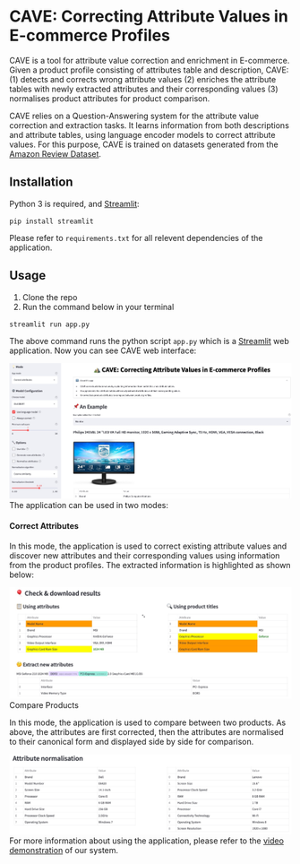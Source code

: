 # CAVE: Correcting Attribute Values in E-commerce Profiles
CAVE is a tool for attribute value correction and enrichment in E-commerce. Given a product profile consisting of attributes table and description, CAVE: (1) detects and corrects wrong attribute values (2) enriches the attribute tables with newly extracted attributes and their corresponding values (3) normalises product attributes for product comparison.

CAVE relies on a Question-Answering system for the attribute value correction and extraction tasks. It learns information from both descriptions and attribute tables, using language encoder models to correct attribute values. For this purpose, CAVE is trained on datasets generated from the [Amazon Review Dataset](https://nijianmo.github.io/amazon/index.html).

## Installation
Python 3 is required, and [Streamlit](https://streamlit.io/):
```
pip install streamlit
```
Please refer to `requirements.txt` for all relevent dependencies of the application.

## Usage
1. Clone the repo
2. Run the command below in your terminal
```
streamlit run app.py
```
The above command runs the python script `app.py` which is a [Streamlit](https://streamlit.io/) web application. Now you can see CAVE web interface:

<center>
<img src=".graphs/web_app.jpg" alt="drawing"/>
</center

The application can be used in two modes:

#### Correct Attributes
In this mode, the application is used to correct existing attribute values and discover new attributes and their corresponding values using information from the product profiles. The extracted information is highlighted as shown below:

<center>
<img src=".graphs/attr_correction.jpg" alt="drawing"/>
</center

#### Compare Products
In this mode, the application is used to compare between two products. As above, the attributes are first corrected, then the attributes are normalised to their canonical form and displayed side by side for comparison. 

<center>
<img src=".graphs/product_comp.jpg" alt="drawing"/>
</center

For more information about using the application, please refer to the [video demonstration](https://bit.ly/3xW1W3E) of our system.

